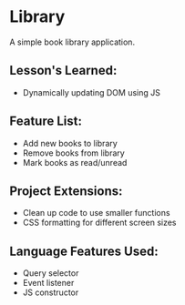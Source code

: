 <h1>Library</h1>

<p>A simple book library application.</p>

<h2>Lesson's Learned:</h2>
<ul>
    <li>Dynamically updating DOM using JS</li>
</ul>

<h2>Feature List:</h2>
<ul>
    <li>Add new books to library</li>
    <li>Remove books from library</li>
    <li>Mark books as read/unread</li>
</ul>

<h2>Project Extensions:</h2>
<ul>
    <li>Clean up code to use smaller functions</li>
    <li>CSS formatting for different screen sizes</li>
</ul>

<h2>Language Features Used:</h2>
<ul>
    <li>Query selector</li>
    <li>Event listener</li>
    <li>JS constructor</li>
</ul>

